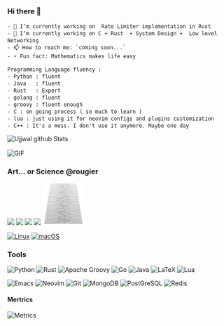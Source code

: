 

<!-- ![visitors](https://visitor-badge-reloaded.herokuapp.com/badge?page_id=Raymo111.Raymo111&color=00df00) -->

### Hi there 👋

<!-- ![](https://komarev.com/ghpvc/?username=ujjwal3067) -->
```
- 🔭 I’m currently working on  Rate Limiter implementation in Rust
- 🌱 I’m currently working on C + Rust  + System Design +  Low level Networking
- 📫 How to reach me: `coming soon...`
- ⚡ Fun fact: Mathematics makes life easy
```
```
Programming Language fluency : 
- Python : fluent
- Java   : fluent 
- Rust   : Expert 
- golang : fluent
- groovy : fluent enough 
- C : on going process ( so much to learn ) 
- lua : just using it for neovim configs and plugins customization
- C++ : It's a mess. I don't use it anymore. Maybe one day 
```
![Ujjwal github Stats](https://github-readme-stats.vercel.app/api?username=ujjwal3067&count_private=true&show_icons=true)

<!-- ![Metrics](https://github.com/my-github-user/my-github-user/blob/master/github-metrics.svg) -->

<img align="center" alt="GIF" src="https://raw.githubusercontent.com/haoruilee/haoruilee/master/pic/pusheencode.gif" />




### Art... or Science @rougier

<img src="https://raw.githubusercontent.com/rougier/recursive-voronoi/master/recursive-voronoi.png" width="19%"> <img src="https://raw.githubusercontent.com/rougier/windmap/master/windmap.gif" width="19%"> <img src="https://raw.githubusercontent.com/rougier/alien-life/master/alien-life.gif" width="19%"> <img src="https://raw.githubusercontent.com/rougier/pendulum/master/pendulum.gif" width="19%"> <img src="https://raw.githubusercontent.com/rougier/unknown-pleasures/master/unknown-pleasures.gif" width="19%">


<!--  badges -->
[![Linux](https://svgshare.com/i/Zhy.svg)](https://svgshare.com/i/Zhy.svg)
[![macOS](https://svgshare.com/i/ZjP.svg)](https://svgshare.com/i/ZjP.svg)

### Tools 

<!-- badges -->
![Python](https://img.shields.io/badge/python-3670A0?style=for-the-badge&logo=python&logoColor=ffdd54)
![Rust](https://img.shields.io/badge/rust-%23000000.svg?style=for-the-badge&logo=rust&logoColor=white)
![Apache Groovy](https://img.shields.io/badge/Apache%20Groovy-4298B8.svg?style=for-the-badge&logo=Apache+Groovy&logoColor=white)
![Go](https://img.shields.io/badge/go-%2300ADD8.svg?style=for-the-badge&logo=go&logoColor=white)
![Java](https://img.shields.io/badge/java-%23ED8B00.svg?style=for-the-badge&logo=java&logoColor=white)
![LaTeX](https://img.shields.io/badge/latex-%23008080.svg?style=for-the-badge&logo=latex&logoColor=white)
![Lua](https://img.shields.io/badge/lua-%232C2D72.svg?style=for-the-badge&logo=lua&logoColor=white)

![Emacs](https://img.shields.io/badge/Emacs-%237F5AB6.svg?&style=for-the-badge&logo=gnu-emacs&logoColor=white)
![Neovim](https://img.shields.io/badge/NeoVim-%2357A143.svg?&style=for-the-badge&logo=neovim&logoColor=white)
![Git](https://img.shields.io/badge/git-%23F05033.svg?style=for-the-badge&logo=git&logoColor=white)
![MongoDB](https://img.shields.io/badge/MongoDB-white?style=for-the-badge&logo=mongodb&logoColor=4EA94B)
![PostGreSQL](https://img.shields.io/badge/PostgreSQL-316192?style=for-the-badge&logo=postgresql&logoColor=white)
![Redis](https://img.shields.io/badge/redis-%23DD0031.svg?&style=for-the-badge&logo=redis&logoColor=white)






<!-- Meterics action yaml -->

#### Mertrics

![Metrics](https://metrics.lecoq.io/ujjwal3067?template=classic&lines=1&achievements=1&isocalendar=1&isocalendar.duration=half-year&achievements.threshold=C&achievements.secrets=true&achievements.display=detailed&achievements.limit=0&config.timezone=America%2FToronto)




